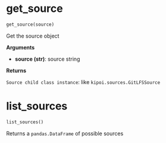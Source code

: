 <h1 id="kipoi.get_source">get_source</h1>

```python
get_source(source)
```
Get the source object

__Arguments__

- __source (str)__: source string

__Returns__

`Source child class instance`: like `kipoi.sources.GitLFSSource`

<h1 id="kipoi.list_sources">list_sources</h1>

```python
list_sources()
```
Returns a `pandas.DataFrame` of possible sources

